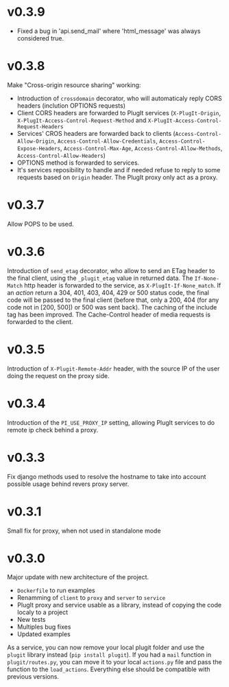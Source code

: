 # v0.3.9

* Fixed a bug in 'api.send_mail' where 'html_message' was always considered true.

# v0.3.8

Make "Cross-origin resource sharing" working:
* Introduction of `crossdomain` decorator, who will automaticaly reply CORS headers (inclution OPTIONS requests)
* Client CORS headers are forwarded to PlugIt services (`X-PlugIt-Origin`, `X-PlugIt-Access-Control-Request-Method` and `X-PlugIt-Access-Control-Request-Headers`
* Services' CROS headers are forwarded back to clients (`Access-Control-Allow-Origin`, `Access-Control-Allow-Credentials`, `Access-Control-Expose-Headers`, `Access-Control-Max-Age`, `Access-Control-Allow-Methods`, `Access-Control-Allow-Headers`)
* OPTIONS method is forwarded to services.
* It's services reposibility to handle and if needed refuse to reply to some requests based on `Origin` header. The PlugIt proxy only act as a proxy.


# v0.3.7

Allow POPS to be used.

# v0.3.6

Introduction of `send_etag` decorator, who allow to send an ETag header to the final client, using the `_plugit_etag` value in returned data.
The `If-None-Match` http header is forwarded to the service, as `X-PlugIt-If-None_match`.
If an *action* return a 304, 401, 403, 404, 429 or 500 status code, the final code will be passed to the final client (before that, only a 200, 404 (for any code not in [200, 500]) or 500 was sent back).
The caching of the include tag has been improved.
The Cache-Control header of media requests is forwarded to the client.


# v0.3.5

Introduction of `X-Plugit-Remote-Addr` header, with the source IP of the user doing the request on the proxy side.

# v0.3.4

Introduction of the `PI_USE_PROXY_IP` setting, allowing PlugIt services to do remote ip check behind a proxy.

# v0.3.3

Fix django methods used to resolve the hostname to take into account possible usage behind revers proxy server.

# v0.3.1

Small fix for proxy, when not used in standalone mode

# v0.3.0

Major update with new architecture of the project.

* `Dockerfile` to run examples
* Renamming of `client` to `proxy` and `server` to `service`
* PlugIt proxy and service usable as a library, instead of copying the code localy to a project
* New tests
* Multiples bug fixes
* Updated examples

As a service, you can now remove your local plugit folder and use the `plugit` library instead (`pip install plugit`).
If you had a `mail` function in `plugit/routes.py`, you can move it to your local `actions.py` file and pass the function to the `load_actions`.
Everything else should be compatible with previous versions.
